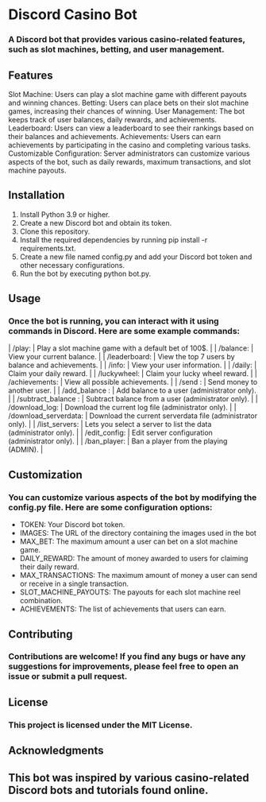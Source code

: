 # Discord Casino Bot

### A Discord bot that provides various casino-related features, such as slot machines, betting, and user management.

## Features

Slot Machine: Users can play a slot machine game with different payouts and winning chances.
Betting: Users can place bets on their slot machine games, increasing their chances of winning.
User Management: The bot keeps track of user balances, daily rewards, and achievements.
Leaderboard: Users can view a leaderboard to see their rankings based on their balances and achievements.
Achievements: Users can earn achievements by participating in the casino and completing various tasks.
Customizable Configuration: Server administrators can customize various aspects of the bot, such as daily rewards, maximum transactions, and slot machine payouts.

## Installation

1.  Install Python 3.9 or higher.
2.  Create a new Discord bot and obtain its token.
3.  Clone this repository.
4.  Install the required dependencies by running pip install -r requirements.txt.
5.  Create a new file named config.py and add your Discord bot token and other necessary configurations.
6.  Run the bot by executing python bot.py.

## Usage

### Once the bot is running, you can interact with it using commands in Discord. Here are some example commands:

| /play: <bet> | Play a slot machine game with a default bet of 100$. |
| /balance: | View your current balance. |
| /leaderboard: | View the top 7 users by balance and achievements. |
| /info: | View your user information. |
| /daily: | Claim your daily reward. |
| /luckywheel: | Claim your lucky wheel reward. |
| /achievements: | View all possible achievements. |
| /send <user> <amount>: | Send money to another user. |
| /add_balance <user> <amount>: | Add balance to a user (administrator only). |
| /subtract_balance <user> <amount>: | Subtract balance from a user (administrator only). |
| /download_log: | Download the current log file (administrator only). |
| /download_serverdata: | Download the current serverdata file (administrator only). |
| /list_servers: | Lets you select a server to list the data (administrator only). |
| /edit_config: | Edit server configuration (administrator only). |
| /ban_player: | Ban a player from the playing (ADMIN). |

## Customization

### You can customize various aspects of the bot by modifying the config.py file. Here are some configuration options:

- TOKEN: Your Discord bot token.
- IMAGES: The URL of the directory containing the images used in the bot
- MAX_BET: The maximum amount a user can bet on a slot machine game.
- DAILY_REWARD: The amount of money awarded to users for claiming their daily reward.
- MAX_TRANSACTIONS: The maximum amount of money a user can send or receive in a single transaction.
- SLOT_MACHINE_PAYOUTS: The payouts for each slot machine reel combination.
- ACHIEVEMENTS: The list of achievements that users can earn.

## Contributing

### Contributions are welcome! If you find any bugs or have any suggestions for improvements, please feel free to open an issue or submit a pull request.

## License

### This project is licensed under the MIT License.

## Acknowledgments

## This bot was inspired by various casino-related Discord bots and tutorials found online.
